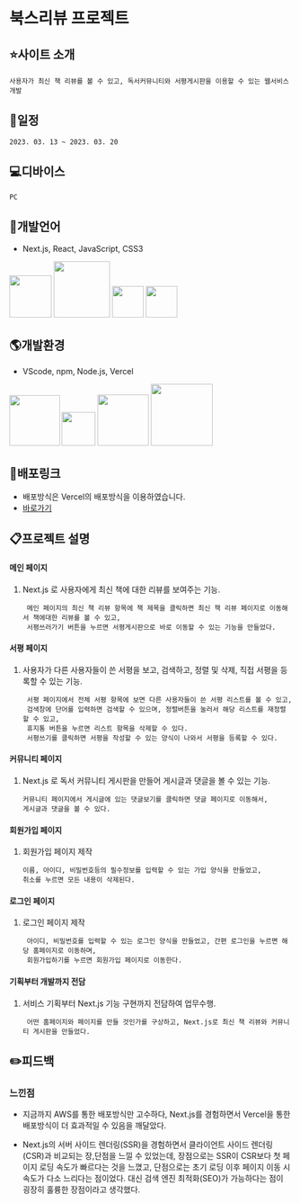 

# 북스리뷰 프로젝트

## :star:사이트 소개
    사용자가 최신 책 리뷰를 볼 수 있고, 독서커뮤니티와 서평게시판을 이용할 수 있는 웹서비스 개발
## :date:일정
    2023. 03. 13 ~ 2023. 03. 20

## :computer:디바이스
    PC


## :lips:개발언어
- Next.js, React, JavaScript, CSS3

<img src="https://jason-img.s3.amazonaws.com/mdoc/NEXT.JS.png" style="width:75px"> <img src="https://jason-img.s3.amazonaws.com/mdoc/react.png" style="width:100px"> <img src="https://jason-img.s3.amazonaws.com/mdoc/js.png" style="width:56px"> <img src="https://jason-img.s3.amazonaws.com/mdoc/css.png" style="width:56px">
## :earth_americas:개발환경
- VScode, npm, Node.js, Vercel

<img src="https://jason-img.s3.amazonaws.com/mdoc/vscode.png" style="width:90px"><img src="https://jason-img.s3.amazonaws.com/mdoc/npm2.png" style="width:60px; margin-left:3px;">
<img src="https://jason-img.s3.amazonaws.com/mdoc/nodejs.png" style="width:91px"> <img src="https://jason-img.s3.amazonaws.com/mdoc/Vercel.jpg" style="width:110px">



## :link:배포링크

- 배포방식은 Vercel의 배포방식을 이용하였습니다.
- [바로가기](https://book2-23-03-20.vercel.app/)


## :clipboard:프로젝트 설명


 #### 메인 페이지

1. Next.js 로 사용자에게 최신 책에 대한 리뷰를 보여주는 기능.
    
        메인 페이지의 최신 책 리뷰 항목에 책 제목을 클릭하면 최신 책 리뷰 페이지로 이동해서 책에대한 리뷰를 볼 수 있고, 
        서평쓰러가기 버튼을 누르면 서평게시판으로 바로 이동할 수 있는 기능을 만들었다.


#### 서평 페이지
1. 사용자가 다른 사용자들이 쓴 서평을 보고, 검색하고, 정렬 및 삭제, 직접 서평을 등록할 수 있는 기능.

        서평 페이지에서 전체 서평 항목에 보면 다른 사용자들이 쓴 서평 리스트를 볼 수 있고,
        검색창에 단어를 입력하면 검색할 수 있으며, 정렬버튼을 눌러서 해당 리스트를 재정렬 할 수 있고,
        휴지통 버튼을 누르면 리스트 항목을 삭제할 수 있다.
        서평쓰기를 클릭하면 서평을 작성할 수 있는 양식이 나와서 서평을 등록할 수 있다.
        
 
#### 커뮤니티 페이지
1.  Next.js 로 독서 커뮤니티 게시판을 만들어 게시글과 댓글을 볼 수 있는 기능.

        커뮤니티 페이지에서 게시글에 있는 댓글보기를 클릭하면 댓글 페이지로 이동해서,
        게시글과 댓글을 볼 수 있다.


#### 회원가입 페이지

1.  회원가입 페이지 제작
    
        이름, 아이디, 비밀번호등의 필수정보를 입력할 수 있는 가입 양식을 만들었고, 
        취소를 누르면 모든 내용이 삭제된다.


#### 로그인 페이지
1. 로그인 페이지 제작

        아이디, 비밀번호를 입력할 수 있는 로그인 양식을 만들었고, 간편 로그인을 누르면 해당 홈페이지로 이동하며,
        회원가입하기를 누르면 회원가입 페이지로 이동한다.


#### 기획부터 개발까지 전담

1. 서비스 기획부터 Next.js 기능 구현까지 전담하여 업무수행.

        어떤 홈페이지와 페이지를 만들 것인가를 구상하고, Next.js로 최신 책 리뷰와 커뮤니티 게시판을 만들었다.

## :pencil2:피드백

### 느낀점




- 지금까지 AWS를 통한 배포방식만 고수하다, Next.js를 경험하면서 Vercel을 통한 배포방식이 더 효과적일 수 있음을 깨달았다.
    

- Next.js의 서버 사이드 렌더링(SSR)을 경험하면서 클라이언트 사이드 렌더링(CSR)과 비교되는 장,단점을 느낄 수 있었는데,
장점으로는 SSR이 CSR보다 첫 페이지 로딩 속도가 빠르다는 것을 느꼈고, 단점으로는 초기 로딩 이후 페이지 이동 시 속도가 다소 느리다는 점이었다. 
대신 검색 엔진 최적화(SEO)가 가능하다는 점이 굉장히 훌륭한 장점이라고 생각했다.





